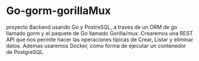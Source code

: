 # Go-gorm-gorillaMux
 proyecto Backend usando Go y PostreSQL, a traves de un ORM de go llamado gorm y el paquete de Go llamado Gorilla/mux. Crearemos una REST API que nos permite hacer las operaciones típicas de Crear, Listar y eliminar datos. Ademas usaremos Docker, como forma de ejecutar un contenedor de PostgreSQL.
